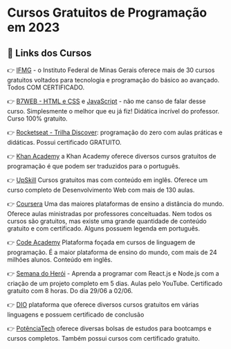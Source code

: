 
# Cursos Gratuitos de Programação em 2023

## 🔗 Links dos Cursos
👉 [IFMG](https://www.ifmg.edu.br/portal/noticias/faca-cursos-gratuitos-na-area-de-informatica-e-tecnologia-da-informacao) - o Instituto Federal de Minas Gerais oferece mais de 30 cursos gratuitos voltados para tecnologia e programação do básico ao avançado. Todos COM CERTIFICADO. 

👉 [B7WEB - HTML e CSS](https://b7web.com.br/html5-e-css3-gratis/) e [JavaScript](https://alunos.b7web.com.br/curso/javascript/js-introducao-ao-javascript) - não me canso de falar desse curso. Simplesmente o melhor que eu já fiz! Didática incrível do professor. Curso 100% gratuito. 

👉 [Rocketseat - Trilha Discover](https://www.rocketseat.com.br/discover): programação do zero com aulas práticas e didáticas. Possui certificado GRATUITO.

👉 [Khan Academy](https://pt.khanacademy.org/computing/computer-programming) a Khan Academy oferece diversos cursos gratuitos de programação é que podem ser traduzidos para o português. 

👉 [UpSkill](https://upskillcourses.com/courses/essential-web-developer-course) Cursos gratuitos mas com conteúdo em inglês. Oferece um curso completo de Desenvolvimento Web com mais de 130 aulas.

👉 [Coursera](https://www.coursera.org/search?query=programa%C3%A7%C3%A3o&) Uma das maiores plataformas de ensino a distância do mundo. Oferece aulas ministradas por professores conceituadas. Nem todos os cursos são gratuitos, mas existe uma grande quantidade de conteúdo gratuito e com certificado. Alguns possuem legenda em português. 

👉 [Code Academy](https://www.codecademy.com/?g_network=g&g_productchannel=&g_adid=528849219280&g_locinterest=&g_keyword=code%20academy&g_acctid=243-039-7011&g_adtype=&g_keywordid=kwd-40533855106&g_ifcreative=&g_campaign=account&g_locphysical=9074235&g_adgroupid=70492864474&g_productid=&g_source={sourceid}&g_merchantid=&g_placement=&g_partition=&g_campaignid=1726903838&g_ifproduct=&utm_id=t_kwd-40533855106:ag_70492864474:cp_1726903838:n_g:d_c&utm_source=google&utm_medium=paid-search&utm_term=code%20academy&utm_campaign=INTL_Brand_Exact&utm_content=528849219280&g_adtype=search&g_acctid=243-039-7011&gclid=CjwKCAjwpayjBhAnEiwA-7ena13MGs22y1iJ9JAH1c0O1S2G7iq9kvcDTTsIjEo1J_9g6cDGDgKrBhoCrcAQAvD_BwE) Plataforma foçada em cursos de linguagem de programação. É a maior plataforma de ensino do mundo, com mais de 24 milhões alunos. Conteúdo em inglês. 

👉 [Semana do Herói](https://herocode.com.br/semana-heroi?utm_source=portogente&utm_medium=organico&utm_campaign=artigo_melhores_cursos_programacao) - Aprenda a programar com React.js e Node.js com a criação de um projeto completo em 5 dias. Aulas pelo YouTube. Certificado gratuito com 8 horas. Do dia 29/06 a 02/06. 

👉 [DIO](https://www.dio.me/) plataforma que oferece diversos cursos gratuitos em várias linguagens e possuem certificado de conclusão

👉 [PotênciaTech](https://plataforma.potenciatech.com.br/potenciatech?institution=potenciatech) oferece diversas bolsas de estudos para bootcamps e cursos completos. Também possui cursos com certificado gratuito.
